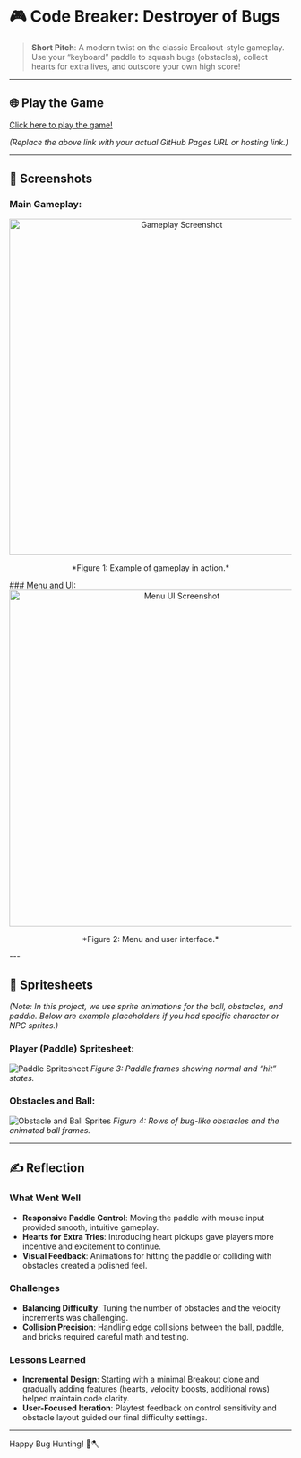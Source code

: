 # 🎮 Code Breaker: Destroyer of Bugs

> **Short Pitch**: A modern twist on the classic Breakout-style gameplay. Use your “keyboard” paddle to squash bugs (obstacles), collect hearts for extra lives, and outscore your own high score!

---

## 🌐 Play the Game
[Click here to play the game!](https://your-github-username.github.io/repository-name)

*(Replace the above link with your actual GitHub Pages URL or hosting link.)*

---

## 📸 Screenshots

### Main Gameplay:
<div style="text-align: center;">
  <img src="images/gameplay.png" alt="Gameplay Screenshot" width="600">
  <p>*Figure 1: Example of gameplay in action.*</p>
</div>
### Menu and UI:
<div style="text-align: center;">
  <img src="images/UI.png" alt="Menu UI Screenshot" width="600">
  <p>*Figure 2: Menu and user interface.*</p>
</div>
---

## 🎨 Spritesheets

*(Note: In this project, we use sprite animations for the ball, obstacles, and paddle. Below are example placeholders if you had specific character or NPC sprites.)*

### Player (Paddle) Spritesheet:
![Paddle Spritesheet](paddle_spritesheet.png)
*Figure 3: Paddle frames showing normal and “hit” states.*

### Obstacles and Ball:
![Obstacle and Ball Sprites](obstacles_ball_sprites.png)
*Figure 4: Rows of bug-like obstacles and the animated ball frames.*

---

## ✍️ Reflection

### What Went Well
- **Responsive Paddle Control**: Moving the paddle with mouse input provided smooth, intuitive gameplay.
- **Hearts for Extra Tries**: Introducing heart pickups gave players more incentive and excitement to continue.
- **Visual Feedback**: Animations for hitting the paddle or colliding with obstacles created a polished feel.

### Challenges
- **Balancing Difficulty**: Tuning the number of obstacles and the velocity increments was challenging.
- **Collision Precision**: Handling edge collisions between the ball, paddle, and bricks required careful math and testing.

### Lessons Learned
- **Incremental Design**: Starting with a minimal Breakout clone and gradually adding features (hearts, velocity boosts, additional rows) helped maintain code clarity.
- **User-Focused Iteration**: Playtest feedback on control sensitivity and obstacle layout guided our final difficulty settings.
---

Happy Bug Hunting! 🐛🪓

